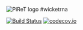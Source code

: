 ![PiReT logo](https://raw.githubusercontent.com/seninp-bioinfo/wicketrna/master/src/main/webapp/logo_150.png) #wicketrna 

[![Build Status](https://travis-ci.org/seninp-bioinfo/wicketrna.svg?branch=master)](https://travis-ci.org/seninp-bioinfo/wicketrna) 
[![codecov.io](http://codecov.io/github/seninp-bioinfo/wicketrna/coverage.svg?branch=master)](http://codecov.io/github/seninp-bioinfo/wicketrna?branch=master)
